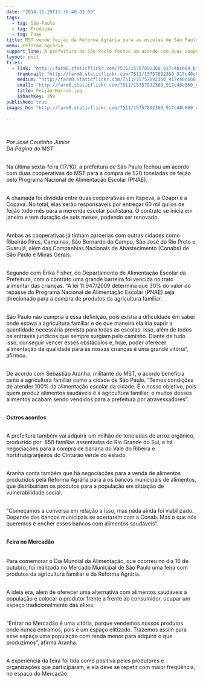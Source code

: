 ```yaml
---
date: "2014-11-20T11:36:40-02:00"
tags:
  - tag: São-Paulo
  - tag: Produção
  - tag: Pnae
title: MST vende feijão da Reforma Agrária para as escolas de São Paulo
menu: reforma agrária
support_line: A prefeitura de São Paulo fechou um acordo com duas cooperativas do MST para a compra de 520 toneladas de feijão pelo PNAE.
layout: post
files:
  - link: "http://farm8.staticflickr.com/7511/15757892360_917c48c660_b.jpg"
    thumbnail: "http://farm8.staticflickr.com/7511/15757892360_917c48c660_t.jpg"
    medium: "http://farm8.staticflickr.com/7511/15757892360_917c48c660_z.jpg"
    small: "http://farm8.staticflickr.com/7511/15757892360_917c48c660_n.jpg"
    title: Feijão-Marrom.jpg
    $$hashKey: 2N9
published: true
images_hd: "http://farm8.staticflickr.com/7511/15757892360_917c48c660_n.jpg"

---
```

<div id="content-header">
<div id="content-title">
<p>&nbsp;</p>

<p><em>Por Jos&eacute; Coutinho&nbsp;J&uacute;nior<br />
Da P&aacute;gina do MST</em></p>

<p><br />
Na &uacute;ltima sexta-feira&nbsp;(17/10), a prefeitura de S&atilde;o Paulo fechou um acordo com duas cooperativas do MST para a compra de 520 toneladas de feij&atilde;o pelo Programa Nacional de Alimenta&ccedil;&atilde;o Escolar (PNAE).</p>

<p><br />
A chamada foi dividida entre duas cooperativas em Itapeva, a Coapri e a Copava. No total, elas ser&atilde;o respons&aacute;veis por entregar 60 mil quilos de feij&atilde;o todo m&ecirc;s para a merenda escolar paulistana. O contrato se inicia em janeiro e tem dura&ccedil;&atilde;o de seis meses, podendo ser renovado.</p>

<p><br />
Ambas as cooperativas j&aacute; tinham parcerias com outras cidades como Ribeir&atilde;o Pires, Campinas, S&atilde;o Bernardo do Campo, S&atilde;o Jos&eacute; do Rio Preto e Guaruj&aacute;, al&eacute;m das Companhias Nacionais de Abastecimento (Conabs) de S&atilde;o Paulo e Minas Gerais.&nbsp;&nbsp;</p>

<p><br />
Segundo com Erika Fisher, do Departamento de Alimenta&ccedil;&atilde;o Escolar da Prefeitura, com o contrato uma grande barreira foi vencida no trato alimentar das crian&ccedil;as. &ldquo;A lei 11.947/2009 determina que 30% do valor do repasse do Programa Nacional de Alimenta&ccedil;&atilde;o Escolar (PNAE) seja direcionado para a compra de produtos da agricultura familiar.</p>

<p><br />
S&atilde;o Paulo n&atilde;o cumpria a essa defini&ccedil;&atilde;o, pois existia a dificuldade em saber onde estava a agricultura familiar e de que maneira ela iria suprir a quantidade necess&aacute;ria prevista para todas as escolas. Isso, al&eacute;m de todos os entraves jur&iacute;dicos que sempre surgiam pelo caminho. Diante de tudo isso, conseguir vencer esses obst&aacute;culos e, hoje, poder oferecer alimenta&ccedil;&atilde;o de qualidade para as nossas crian&ccedil;as &eacute; uma grande vit&oacute;ria&rdquo;, afirmou.&nbsp;</p>

<p><br />
De acordo com Sebasti&atilde;o Aranha, militante do MST, o acordo beneficia tanto a agricultura familiar como a cidade de S&atilde;o Paulo. &ldquo;Temos condi&ccedil;&otilde;es de atender 100% da alimenta&ccedil;&atilde;o escolar da cidade. &Eacute; o nosso objetivo, pois quem produz alimentos saud&aacute;veis &eacute; a agricultura familiar, e muitos desses alimentos acabam sendo vendidos para a prefeitura por atravessadores&rdquo;.</p>

<p><br />
<strong>Outros acordos</strong></p>

<p><br />
A prefeitura tamb&eacute;m vai adquirir um milh&atilde;o de toneladas de arroz org&acirc;nico, produzido por&nbsp;&nbsp;850 fam&iacute;lias assentadas do Rio Grande do Sul, e h&aacute; negocia&ccedil;&otilde;es para a compra de banana do Vale do Ribeira e hortifrutigranjeiros do Cintur&atilde;o verde do estado.</p>
</div>
</div>

<div id="content-area">
<div id="default-content">
<div id="node-16635">
<div>
<div>
<p><br />
Aranha conta tamb&eacute;m que h&aacute; negocia&ccedil;&otilde;es para a venda de alimentos produzidos pela Reforma Agr&aacute;ria para a os bancos municipais de alimentos, que distribuiriam os produtos para a popula&ccedil;&atilde;o em situa&ccedil;&atilde;o de vulnerabilidade social.</p>

<p><br />
&ldquo;Come&ccedil;amos a conversa em rela&ccedil;&atilde;o a isso, mas nada ainda foi viabilizado. Depende dos bancos municipais se acertarem com a Conab. Mas o que n&oacute;s queremos &eacute; encher esses bancos com alimentos saud&aacute;veis&rdquo;.</p>

<p><br />
<strong>Feira no Mercad&atilde;o</strong><br />
<br />
<br />
Para comemorar o Dia Mundial da Alimenta&ccedil;&atilde;o, que ocorreu no dia 16 de outubro, foi realizada no Mercado Municipal de S&atilde;o Paulo uma feira com produtos da agricultura familiar e da Reforma Agr&aacute;ria.</p>

<p><br />
A ideia era, al&eacute;m de oferecer uma alternativa com alimentos saud&aacute;veis &agrave; popula&ccedil;&atilde;o e colocar o produtor frente a frente ao consumidor, ocupar um espa&ccedil;o tradicionalmente das elites.&nbsp;</p>

<p><br />
&ldquo;Entrar no Mercad&atilde;o &eacute; uma vit&oacute;ria, porque vendemos nossos produtos onde nunca entramos, pois &eacute; um espa&ccedil;o elitizado. Trazemos assim para esse espa&ccedil;o uma popula&ccedil;&atilde;o com renda menor para adquirir o que produzimos&rdquo;, afirma Aranha.</p>

<p><br />
A experi&ecirc;ncia da feira foi tida como positiva pelos produtores e organiza&ccedil;&otilde;es que participaram, e ela deve se repetir com maior freq&uuml;&ecirc;ncia, no espa&ccedil;o do Mercad&atilde;o.&nbsp;&nbsp;</p>
</div>
</div>
</div>
</div>
</div>
